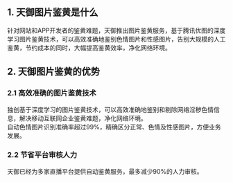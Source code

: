 ## 1. 天御图片鉴黄是什么
针对网站和APP开发者的鉴黄难题，天御推出图片鉴黄服务，基于腾讯优图的深度学习图片鉴黄技术，可以高效准确地鉴别色情图片和性感图片，告别大规模的人工鉴黄，节约成本的同时，大幅提高鉴黄效率，净化网络环境。

## 2. 天御图片鉴黄的优势
### 2.1 高效准确的图片鉴黄技术
独创基于深度学习的图片鉴黄技术，可以高效准确地鉴别和剔除网络淫秽色情信息，解决移动互联网企业鉴黄难题，净化网络环境。
<br>自动色情图片识别准确率超过99%，精确区分正常、色情及性感图片，方便业务发展。

### 2.2 节省平台审核人力
天御已经为多家直播平台提供自动鉴黄服务，最多减少90%的人力审核。
